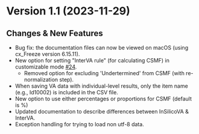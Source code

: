 # Version 1.1 (2023-11-29)

## Changes & New Features

- Bug fix: the documentation files can now be viewed on macOS (using cx_Freeze version 6.15.11).
- New option for setting "InterVA rule" (for calculating CSMF) in customizable mode
 [#24](https://github.com/verbal-autopsy-software/pyopenva_GUI/issues/24).
   - Removed option for excluding 'Undertermined' from CSMF (with re-normalization step).
- When saving VA data with individual-level results, only the item name (e.g., Id10002) is included in the CSV file.
- New option to use either percentages or proportions for CSMF (default is %)
- Updated documentation to describe differences between InSilicoVA & InterVA.
- Exception handling for trying to load non utf-8 data.
